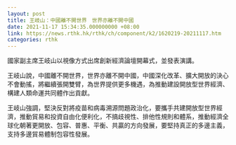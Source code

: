 ```yaml
---
layout: post
title: 王岐山：中國離不開世界　世界亦離不開中國
date: 2021-11-17 15:34:35.000000000 +08:00
link: https://news.rthk.hk/rthk/ch/component/k2/1620219-20211117.htm
categories: rthk
---
```


國家副主席王岐山以視像方式出席創新經濟論壇開幕式，並發表演講。

王岐山說，中國離不開世界，世界亦離不開中國，中國深化改革、擴大開放的決心不會動搖，將繼續張開雙臂，為世界提供更多機遇，為推動建設開放型世界經濟、構建人類命運共同體作出貢獻。

王岐山強調，堅決反對將疫苗和病毒溯源問題政治化，要攜手共建開放型世界經濟，推動貿易和投資自由化便利化，不搞歧視性、排他性規則和體系，推動經濟全球化朝著更開放、包容、普惠、平衡、共贏的方向發展，要堅持真正的多邊主義，支持多邊貿易體制包容性發展。

